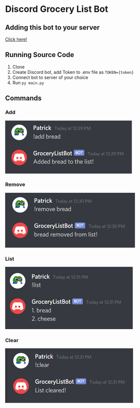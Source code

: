 # Discord Grocery List Bot

## Adding this bot to your server
[Click here!](https://discord.com/api/oauth2/authorize?client_id=846062862685175838&permissions=2148005952&scope=bot)
## Running Source Code
1. Clone
2. Create Discord bot, add Token to .env file as ```TOKEN={token}```
3. Connect bot to server of your choice
4. Run ```py main.py```

## Commands
### Add
![](img/add.PNG)

### Remove
![](img/remove.PNG)

### List
![](img/list.PNG)

### Clear
![](img/clear.PNG)
